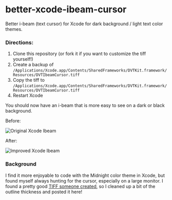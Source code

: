 better-xcode-ibeam-cursor
=================

Better i-beam (text cursor) for Xcode for dark background / light text color themes.

### Directions:

1. Clone this repository (or fork it if you want to customize the tiff yourself!)
2. Create a backup of `/Applications/Xcode.app/Contents/SharedFrameworks/DVTKit.framework/Resources/DVTIbeamCursor.tiff`
3. Copy the tiff to `/Applications/Xcode.app/Contents/SharedFrameworks/DVTKit.framework/Resources/DVTIbeamCursor.tiff`
4. Restart Xcode

You should now have an i-beam that is more easy to see on a dark or black background.

Before:

![Original Xcode Ibeam](https://raw.github.com/egold/better-xcode-ibeam-cursor/master/cursor-example-before.png "Original Xcode Ibeam") 

After:

![Improved Xcode Ibeam](https://raw.github.com/egold/better-xcode-ibeam-cursor/master/cursor-example-after.png "Replacement Xcode Ibeam")

### Background

I find it more enjoyable to code with the Midnight color theme in Xcode, but found myself always hunting for the cursor, especially on a large monitor. I found a pretty good [TIFF someone created](http://www.scigems.org/wordpress/?p=92), so I cleaned up a bit of the outline thickness and posted it here!
